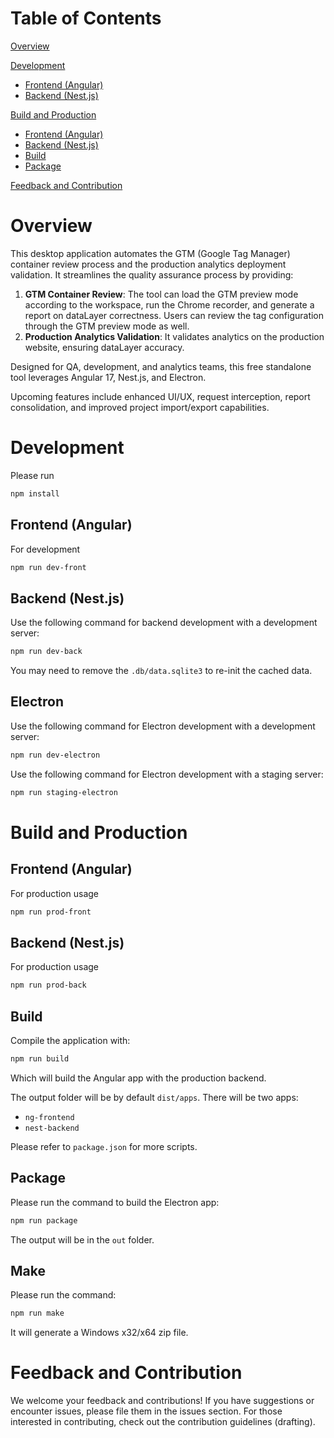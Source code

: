 # Table of Contents

[Overview](#overview)

[Development](#development)

- [Frontend (Angular)](#frontend-angular)
- [Backend (Nest.js)](#backend-nestjs)

[Build and Production](#build-and-production)

- [Frontend (Angular)](#frontend-angular-1)
- [Backend (Nest.js)](#backend-nestjs-1)
- [Build](#build)
- [Package](#package)

[Feedback and Contribution](#feedback-and-contribution)

# Overview

This desktop application automates the GTM (Google Tag Manager) container review process and the production analytics deployment validation. It streamlines the quality assurance process by providing:

1. **GTM Container Review**: The tool can load the GTM preview mode according to the workspace, run the Chrome recorder, and generate a report on dataLayer correctness. Users can review the tag configuration through the GTM preview mode as well.
2. **Production Analytics Validation**: It validates analytics on the production website, ensuring dataLayer accuracy.

Designed for QA, development, and analytics teams, this free standalone tool leverages Angular 17, Nest.js, and Electron.

Upcoming features include enhanced UI/UX, request interception, report consolidation, and improved project import/export capabilities.

# Development

Please run

```bash
npm install

```

## Frontend (Angular)

For development

```bash
npm run dev-front
```

## Backend (Nest.js)

Use the following command for backend development with a development server:

```bash
npm run dev-back
```

You may need to remove the `.db/data.sqlite3` to re-init the cached data.

## Electron

Use the following command for Electron development with a development server:

```bash
npm run dev-electron
```

Use the following command for Electron development with a staging server:

```bash
npm run staging-electron
```

# Build and Production

## Frontend (Angular)

For production usage

```bash
npm run prod-front
```

## Backend (Nest.js)

For production usage

```bash
npm run prod-back
```

## Build

Compile the application with:

```bash
npm run build
```

Which will build the Angular app with the production backend.

The output folder will be by default `dist/apps`. There will be two apps:

- `ng-frontend`
- `nest-backend`

Please refer to `package.json` for more scripts.

## Package

Please run the command to build the Electron app:

```bash
npm run package
```

The output will be in the `out` folder.

## Make

Please run the command:

```bash
npm run make
```

It will generate a Windows x32/x64 zip file.

# Feedback and Contribution

We welcome your feedback and contributions! If you have suggestions or encounter issues, please file them in the issues section. For those interested in contributing, check out the contribution guidelines (drafting).
